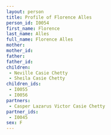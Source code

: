```yaml
---
layout: person
title: Profile of Florence Alles
person_id: I0054
first_name: Florence
last_name: Alles
full_name: Florence Alles
mother: 
mother_id: 
father: 
father_id: 
children:
 - Neville Casie Chetty
 - Sheila Casie Chetty
children_ids:
 - I0055
 - I0056
partners:
 - Casper Lazarus Victor Casie Chetty
partner_ids:
 - I0045
sex: F
---
```


